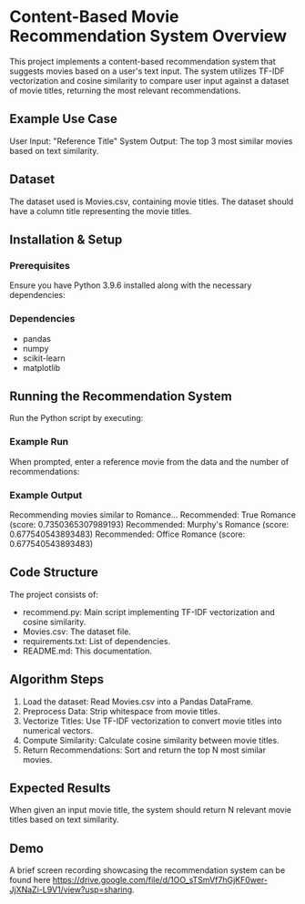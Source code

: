# Content-Based Movie Recommendation System Overview

This project implements a content-based recommendation system that suggests movies based on a user's text input. The system utilizes TF-IDF vectorization and cosine similarity to compare user input against a dataset of movie titles, returning the most relevant recommendations.

## Example Use Case
User Input: "Reference Title"
System Output: The top 3 most similar movies based on text similarity.

## Dataset
The dataset used is Movies.csv, containing movie titles. The dataset should have a column title representing the movie titles.

## Installation & Setup

### Prerequisites
Ensure you have Python 3.9.6 installed along with the necessary dependencies:

### Dependencies
- pandas
- numpy
- scikit-learn
- matplotlib

## Running the Recommendation System
Run the Python script by executing:

### Example Run
When prompted, enter a reference movie from the data and the number of recommendations:
### Example Output
Recommending movies similar to Romance...
Recommended: True Romance (score: 0.7350365307989193)
Recommended: Murphy's Romance (score: 0.677540543893483)
Recommended: Office Romance (score: 0.677540543893483)

## Code Structure
The project consists of:
- recommend.py: Main script implementing TF-IDF vectorization and cosine similarity.
- Movies.csv: The dataset file.
- requirements.txt: List of dependencies.
- README.md: This documentation.

## Algorithm Steps
1. Load the dataset: Read Movies.csv into a Pandas DataFrame.
2. Preprocess Data: Strip whitespace from movie titles.
3. Vectorize Titles: Use TF-IDF vectorization to convert movie titles into numerical vectors.
4. Compute Similarity: Calculate cosine similarity between movie titles.
5. Return Recommendations: Sort and return the top N most similar movies.

## Expected Results
When given an input movie title, the system should return N relevant movie titles based on text similarity.

## Demo
A brief screen recording showcasing the recommendation system can be found here https://drive.google.com/file/d/1OO_sTSmVf7hGjKF0wer-JjXNaZi-L9V1/view?usp=sharing.
